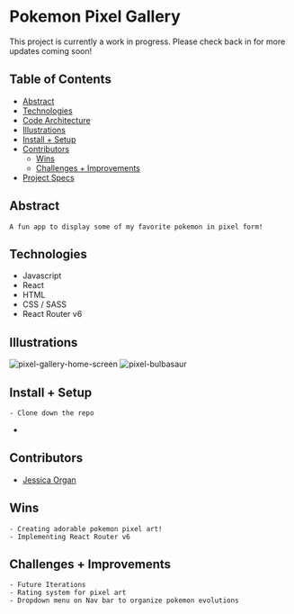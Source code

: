 # Pokemon Pixel Gallery

This project is currently a work in progress. Please check back in for more updates coming soon!


## Table of Contents
  - [Abstract](#abstract)
  - [Technologies](#technologies)
  - [Code Architecture](#code-architecture)
  - [Illustrations](#illustrations)
  - [Install + Setup](#set-up)
  - [Contributors](#contributors)
	- [Wins](#wins)
	- [Challenges + Improvements](#challenges-+-Improvements)
  - [Project Specs](#project-specs)

## Abstract
	A fun app to display some of my favorite pokemon in pixel form! 

## Technologies
  - Javascript
  - React
  - HTML
  - CSS / SASS
  - React Router v6

## Illustrations
![pixel-gallery-home-screen](https://user-images.githubusercontent.com/83175748/193126846-2c7fced5-7038-4236-adc9-b6b10d0f5b6f.png)
![pixel-bulbasaur](https://user-images.githubusercontent.com/83175748/193126721-03408c51-8674-4b25-9f9a-e3f709f1ad55.png)


## Install + Setup
	- Clone down the repo
  - 



## Contributors
  - [Jessica Organ](https://github.com/Jorgan612)

## Wins
	- Creating adorable pokemon pixel art!
	- Implementing React Router v6

## Challenges + Improvements
	- Future Iterations
    - Rating system for pixel art 
    - Dropdown menu on Nav bar to organize pokemon evolutions 
